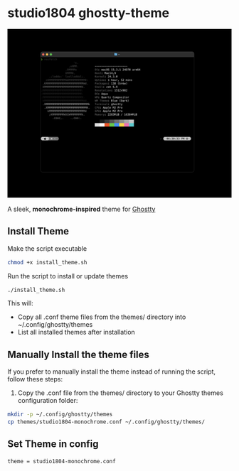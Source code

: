 # studio1804 ghostty-theme

![Monochrome Theme Preview](assets/monochrome.png)

A sleek, **monochrome-inspired** theme for [Ghostty](https://github.com/ghostty-org/ghostty)

## Install Theme

Make the script executable

```bash
chmod +x install_theme.sh
```

Run the script to install or update themes

```bash
./install_theme.sh
```

This will:

- Copy all .conf theme files from the themes/ directory into ~/.config/ghostty/themes
- List all installed themes after installation

## Manually Install the theme files

If you prefer to manually install the theme instead of running the script, follow these steps:

1. Copy the .conf file from the themes/ directory to your Ghostty themes configuration folder:

```bash
mkdir -p ~/.config/ghostty/themes
cp themes/studio1804-monochrome.conf ~/.config/ghostty/themes/
```

## Set Theme in config

```text
theme = studio1804-monochrome.conf
```

